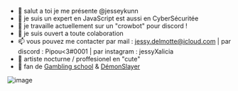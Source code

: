 - 👋 salut a toi je me présente @jesseykunn
- 👀 je suis un expert en JavaScript  est aussi en CyberSécuritée
- 🌱 je travaille actuellement sur un "crowbot" pour discord !
- 💞️ je suis ouvert a toute colaboration
- 📫 vous pouvez me contacter par mail : jessy.delmotte@icloud.com | par discord : Pipou<3#0001 | par instagram : jessyXalicia
- 🌙 artiste nocturne / proffesionel en "cute"
- 🎋 fan de [Gambling school](https://vostfree.tv) & [DémonSlayer](vostfree.tv)

![image](https://api.creavite.co/out/c9f928ed-a646-433b-b8cb-5ede3ed3a5ac_standard.gif)
